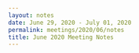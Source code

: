 ```yaml
---
layout: notes
date: June 29, 2020 - July 01, 2020
permalink: meetings/2020/06/notes
title: June 2020 Meeting Notes
---
```


